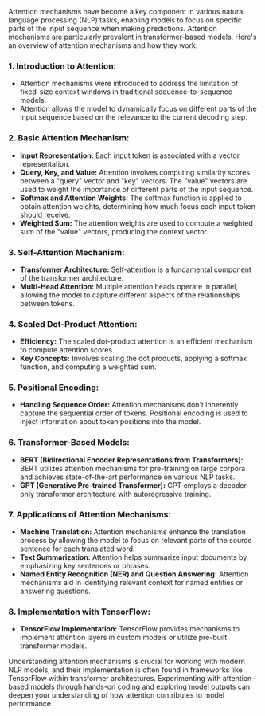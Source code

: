 Attention mechanisms have become a key component in various natural language processing (NLP) tasks, enabling models to focus on specific parts of the input sequence when making predictions. Attention mechanisms are particularly prevalent in transformer-based models. Here's an overview of attention mechanisms and how they work:

### 1. **Introduction to Attention:**
   - Attention mechanisms were introduced to address the limitation of fixed-size context windows in traditional sequence-to-sequence models.
   - Attention allows the model to dynamically focus on different parts of the input sequence based on the relevance to the current decoding step.

### 2. **Basic Attention Mechanism:**
   - **Input Representation:** Each input token is associated with a vector representation.
   - **Query, Key, and Value:** Attention involves computing similarity scores between a "query" vector and "key" vectors. The "value" vectors are used to weight the importance of different parts of the input sequence.
   - **Softmax and Attention Weights:** The softmax function is applied to obtain attention weights, determining how much focus each input token should receive.
   - **Weighted Sum:** The attention weights are used to compute a weighted sum of the "value" vectors, producing the context vector.

### 3. **Self-Attention Mechanism:**
   - **Transformer Architecture:** Self-attention is a fundamental component of the transformer architecture.
   - **Multi-Head Attention:** Multiple attention heads operate in parallel, allowing the model to capture different aspects of the relationships between tokens.

### 4. **Scaled Dot-Product Attention:**
   - **Efficiency:** The scaled dot-product attention is an efficient mechanism to compute attention scores.
   - **Key Concepts:** Involves scaling the dot products, applying a softmax function, and computing a weighted sum.

### 5. **Positional Encoding:**
   - **Handling Sequence Order:** Attention mechanisms don't inherently capture the sequential order of tokens. Positional encoding is used to inject information about token positions into the model.

### 6. **Transformer-Based Models:**
   - **BERT (Bidirectional Encoder Representations from Transformers):** BERT utilizes attention mechanisms for pre-training on large corpora and achieves state-of-the-art performance on various NLP tasks.
   - **GPT (Generative Pre-trained Transformer):** GPT employs a decoder-only transformer architecture with autoregressive training.

### 7. **Applications of Attention Mechanisms:**
   - **Machine Translation:** Attention mechanisms enhance the translation process by allowing the model to focus on relevant parts of the source sentence for each translated word.
   - **Text Summarization:** Attention helps summarize input documents by emphasizing key sentences or phrases.
   - **Named Entity Recognition (NER) and Question Answering:** Attention mechanisms aid in identifying relevant context for named entities or answering questions.

### 8. **Implementation with TensorFlow:**
   - **TensorFlow Implementation:** TensorFlow provides mechanisms to implement attention layers in custom models or utilize pre-built transformer models.

Understanding attention mechanisms is crucial for working with modern NLP models, and their implementation is often found in frameworks like TensorFlow within transformer architectures. Experimenting with attention-based models through hands-on coding and exploring model outputs can deepen your understanding of how attention contributes to model performance.
